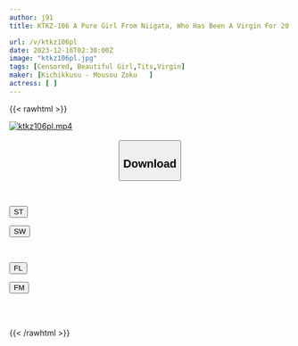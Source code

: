 ```yaml
---
author: j91
title: KTKZ-106 A Pure Girl From Niigata, Who Has Been A Virgin For 20 Years, Moved To Tokyo Because She Has A Complex About Her Small Breasts. Ren (20 Years Old)

url: /v/ktkz106pl
date: 2023-12-16T02:30:00Z
image: "ktkz106pl.jpg"
tags: [Censored, Beautiful Girl,Tits,Virgin]
maker: [Kichikkusu - Mousou Zoku   ]
actress: [ ]
---
```



{{< rawhtml >}}

<div class="video" data-videoid="92K28xa77mTa866">
    <a href="javascript:;">
        <img src="/v/ktkz106pl/ktkz106pl.jpg" width="WIDTH" height="HEIGHT" alt="ktkz106pl.mp4" loading="lazy">
    </a>
</div>

<script type="text/javascript" src="https://j91.asia/asset/on-demand-st.js"></script>

<br>
  <link rel="stylesheet" href="https://j91.asia/asset/bs5.css">
  
  <center>
  <button class="btn btn-primary" type="button" data-bs-toggle="collapse" data-bs-target=".multi-collapse" aria-expanded="false" aria-controls="multiCollapseExample1 multiCollapseExample2"><h2>Download</h2></button></center>
</p>
<div class="row">
  <div class="col">
    <div class="collapse multi-collapse" id="multiCollapseExample1">
      <div class="card card-body">
	      	      <br>
<div class="buttons">  
<p><a href="https://streamtape.to/v/92K28xa77mTa866" target="_blank"><button class="btn-hover color-3"><i class="fa fa-download"></i> ST</button></a></p>
<p><a href="https://flaswish.com/z2q1lohjy1dl" target="_blank"><button class="btn-hover color-2"><i class="fa fa-download"></i> SW</button></a></p></div>
    </div>
  </div>
</div>
  <div class="col">
    <div class="collapse multi-collapse" id="multiCollapseExample2">
      <div class="card card-body">
	      <br>
<div class="buttons">
<p><a href="javascript:;" target="_blank"><button class="btn-hover color-9"><i class="fa fa-download"></i> FL</button></a></p>
<p><a href="javascript:;" target="_blank"><button class="btn-hover color-8"><i class="fa fa-download"></i> FM</button></a></p></div>
<br><br>
      </div>
    </div>
  </div>
</div>

{{< /rawhtml >}}